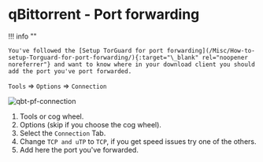 # qBittorrent - Port forwarding

!!! info ""

    You've followed the [Setup TorGuard for port forwarding](/Misc/How-to-setup-Torguard-for-port-forwarding/){:target="\_blank" rel="noopener noreferrer"} and want to know where in your download client you should add the port you've port forwarded.

`Tools` => `Options` => `Connection`

![qbt-pf-connection](images/qbt-pf-connection.png)

1. Tools or cog wheel.
1. Options (skip if you choose the cog wheel).
1. Select the `Connection` Tab.
1. Change `TCP and uTP` to `TCP`, if you get speed issues try one of the others.
1. Add here the port you've forwarded.
